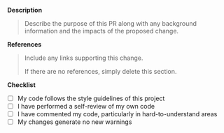 **Description**

> Describe the purpose of this PR along with any background information and the impacts of the proposed change.

**References**

> Include any links supporting this change.
>
> If there are no references, simply delete this section.

**Checklist**

- [ ] My code follows the style guidelines of this project
- [ ] I have performed a self-review of my own code
- [ ] I have commented my code, particularly in hard-to-understand areas
- [ ] My changes generate no new warnings

